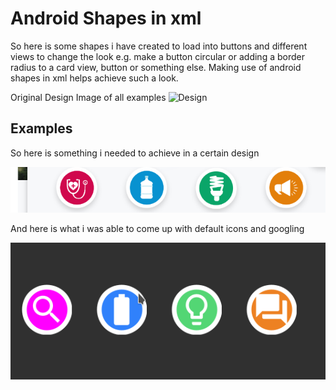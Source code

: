 # Android Shapes in xml
So here is some shapes i have created to load into buttons and different views to change the look
e.g. make a button circular or adding a border radius to a card view, button or something else.
Making use of android shapes in xml helps achieve such a look.

Original Design Image of all examples
![Design]()

## Examples
So here is something i needed to achieve in a certain design

![Original Design](https://github.com/SirWaithaka/learn-android/blob/master/assets/shapes/circular_buttons.png)

And here is what i was able to come up with default icons and googling

![Result](https://github.com/SirWaithaka/learn-android/blob/master/assets/shapes/circular_buttons_result.png)